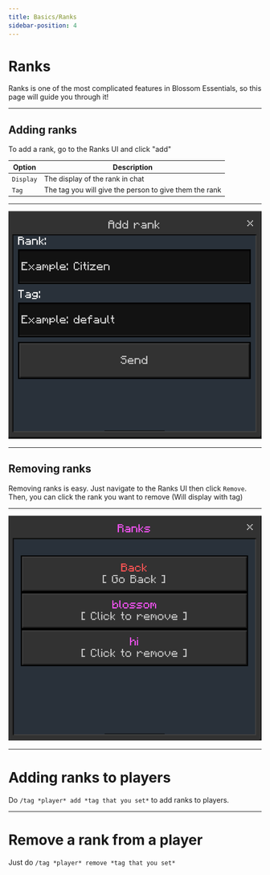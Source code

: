 ```yaml
---
title: Basics/Ranks
sidebar-position: 4
---
```

# Ranks

Ranks is one of the most complicated features in Blossom Essentials, so this page will guide you through it!

----------------------------------------------------

## Adding ranks

To add a rank, go to the Ranks UI and click "add"

| Option                 | Description                    |
| ------------------- | ------------------------------ |
| `Display`                | The display of the rank in chat        |
| `Tag`                | The tag you will give the person to give them the rank       |

-------------------------------

![Add rank ui](image-1.png)

-------------------------------

## Removing ranks

Removing ranks is easy. Just navigate to the Ranks UI then click `Remove`. Then, you can click the rank you want to remove (Will display with tag)

---------------------------

![Ranks remove ui](image-2.png)

---------------------------

# Adding ranks to players

Do `/tag *player* add *tag that you set*` to add ranks to players.

---------------------------

# Remove a rank from a player

Just do `/tag *player* remove *tag that you set*`
